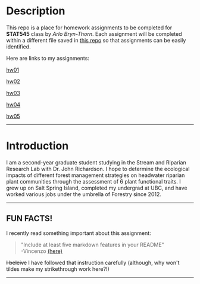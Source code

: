 # Description  
This repo is a place for homework assignments to be completed for **STAT545** class by *Arlo Bryn-Thorn*. Each assignment will be completed within a different file saved in [this repo](https://github.com/STAT545-UBC-hw-2019-20/stat545-hw-arlobrynthorn) so that assignments can be easily identified.

Here are links to my assignments:

[hw01](https://github.com/STAT545-UBC-hw-2019-20/stat545-hw-arlobrynthorn/tree/master/hw01)

[hw02](https://github.com/STAT545-UBC-hw-2019-20/stat545-hw-arlobrynthorn/tree/master/hw02)

[hw03](https://github.com/STAT545-UBC-hw-2019-20/stat545-hw-arlobrynthorn/tree/master/hw03)

[hw04](https://github.com/STAT545-UBC-hw-2019-20/stat545-hw-arlobrynthorn/tree/master/hw04_Bryn-Thorn_files)

[hw05](https://github.com/STAT545-UBC-hw-2019-20/stat545-hw-arlobrynthorn/tree/master/hw05)

*****
# Introduction 
I am a second-year graduate student studying in the Stream and Riparian Research Lab with Dr. John Richardson. I hope to determine the ecological impacts of different forest management strategies on headwater riparian plant communities through the assessment of 6 plant functional traits. I grew up on Salt Spring Island, completed my undergrad at UBC, and have worked various jobs under the umbrella of Forestry since 2012.    
***** 
## FUN FACTS!
I recently read something important about this assignment:
> "Include at least five markdown features in your README"   
> -Vincenzo [(here)](https://stat545.stat.ubc.ca/evaluation/hw01/hw01/)

<s>I beleive</s> I have followed that instruction carefully (although, why won't tildes make my strikethrough work here?!)
*****

